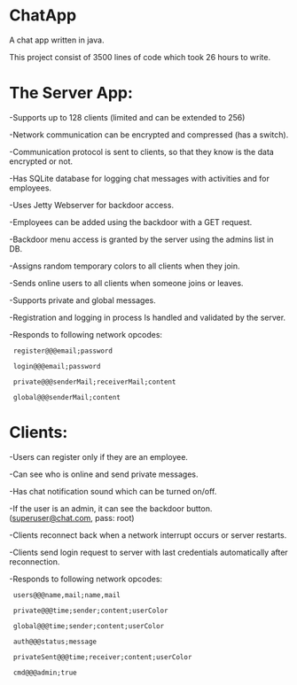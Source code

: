 # ChatApp
 A chat app written in java.

 This project consist of 3500 lines of code which took 26 hours to write.

# The Server App:
-Supports up to 128 clients (limited and can be extended to 256)

-Network communication can be encrypted and compressed (has a switch).

-Communication protocol is sent to clients, so that they know is the data encrypted or not.

-Has SQLite database for logging chat messages with activities and for employees.

-Uses Jetty Webserver for backdoor access.

-Employees can be added using the backdoor with a GET request.

-Backdoor menu access is granted by the server using the admins list in DB.

-Assigns random temporary colors to all clients when they join.

-Sends online users to all clients when someone joins or leaves.

-Supports private and global messages.

-Registration and logging in process Is handled and validated by the server.

-Responds to following network opcodes:
```
 register@@@email;password
 
 login@@@email;password
 
 private@@@senderMail;receiverMail;content
 
 global@@@senderMail;content
 ```
# Clients:
-Users can register only if they are an employee.

-Can see who is online and send private messages.

-Has chat notification sound which can be turned on/off.

-If the user is an admin, it can see the backdoor button. (superuser@chat.com, pass: root)

-Clients reconnect back when a network interrupt occurs or server restarts.

-Clients send login request to server with last credentials automatically after reconnection.

-Responds to following network opcodes:
```
 users@@@name,mail;name,mail
 
 private@@@time;sender;content;userColor
 
 global@@@time;sender;content;userColor
 
 auth@@@status;message
 
 privateSent@@@time;receiver;content;userColor 
 
 cmd@@@admin;true
```
